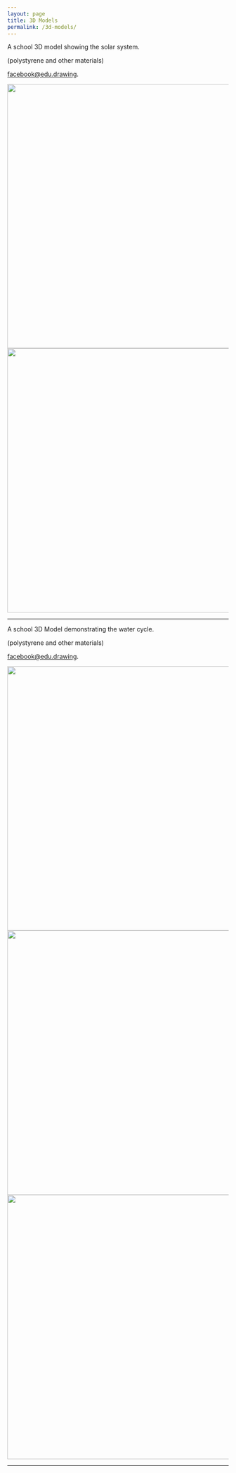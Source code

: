 ```yaml
---
layout: page
title: 3D Models
permalink: /3d-models/
---
```


A school 3D model showing the solar system.

(polystyrene and other materials)

[facebook@edu.drawing][edu-drawing-post1].

<img src="{{ site.baseurl }}\assets\images\3d-models\solar-system-5.jpg" width="600"/>


<img src="{{ site.baseurl }}\assets\images\3d-models\solar-system-1.jpg" width="600"/>

***

A school 3D Model demonstrating the water cycle.

(polystyrene and other materials)

[facebook@edu.drawing][edu-drawing-post2].

<img src="{{ site.baseurl }}\assets\images\3d-models\water-life-cycle-1.jpg" width="600"/>


<img src="{{ site.baseurl }}\assets\images\3d-models\water-life-cycle-3.jpg" width="600"/>


<img src="{{ site.baseurl }}\assets\images\3d-models\water-life-cycle-4.jpg" width="600"/>

***




[edu-drawing-post1]: https://www.facebook.com/edu.drawing/posts/136644041142430
[edu-drawing-post2]: https://www.facebook.com/edu.drawing/posts/149506603189507
